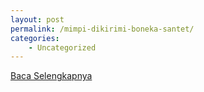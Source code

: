 ```yaml
---
layout: post
permalink: /mimpi-dikirimi-boneka-santet/
categories:
    - Uncategorized
---
```


[Baca Selengkapnya](/02)